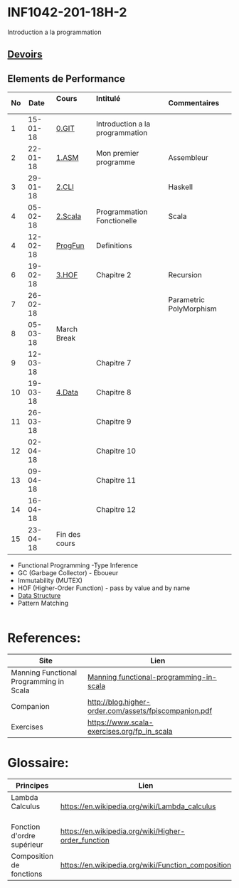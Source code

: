 # INF1042-201-18H-2

Introduction a la programmation

## [Devoirs](Devoirs)

## Elements de Performance

|No| Date   | Cours                | Intitulé                                |  Commentaires           |
|--|--------|:---------------------|:----------------------------------------|:------------------------|
| 1|15-01-18|[0.GIT](0.GIT)        | Introduction a la programmation         |                         |
| 2|22-01-18|[1.ASM](1.CLI/1.ASM)  | Mon premier programme                   | Assembleur              |
| 3|29-01-18|[2.CLI](1.CLI/2.Scala)|                                         | Haskell                 |
| 4|05-02-18|[2.Scala](2.Scala)    | Programmation Fonctionelle              | Scala                   |
| 4|12-02-18|[ProgFun](https://github.com/CollegeBoreal/progfun1)| Definitions|                        |
| 6|19-02-18|[3.HOF](3.HOF)        | Chapitre 2                              | Recursion               |
| 7|26-02-18|                      |                                         | Parametric PolyMorphism |
| 8|05-03-18| March Break          |                                         |                         |
| 9|12-03-18|                      | Chapitre 7                              |                         |
|10|19-03-18| [4.Data](4.Data)     | Chapitre 8                              |                         |
|11|26-03-18|                      | Chapitre 9                              |                         |
|12|02-04-18|                      | Chapitre 10                             |                         |
|13|09-04-18|                      | Chapitre 11                             |                         |
|14|16-04-18|                      | Chapitre 12                             |                         |
|15|23-04-18| Fin des cours        |                                         |                         |


- Functional Programming
-Type Inference
- GC (Garbage Collector) - Éboueur
- Immutability (MUTEX)
- HOF (Higher-Order Function) - pass by value and by name
- [Data Structure](https://twitter.github.io/scala_school/collections.html)
- Pattern Matching

```
```

# References:

|Site| Lien                                    |
|--------------------------------|--------|
|Manning Functional Programming in Scala   |[Manning functional-programming-in-scala](https://www.manning.com/books/functional-programming-in-scala)|
|Companion                       |http://blog.higher-order.com/assets/fpiscompanion.pdf|
|Exercises                       |https://www.scala-exercises.org/fp_in_scala|


# Glossaire:

| Principes                      | Lien                                               |
|--------------------------------|----------------------------------------------------|
| Lambda Calculus                |https://en.wikipedia.org/wiki/Lambda_calculus       |
| Fonction d'ordre supérieur     |https://en.wikipedia.org/wiki/Higher-order_function |
| Composition de fonctions       |https://en.wikipedia.org/wiki/Function_composition  |
